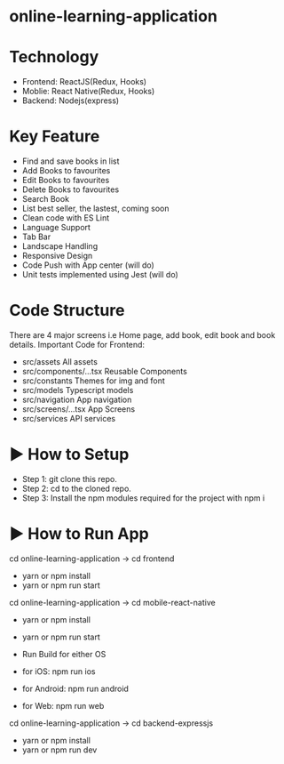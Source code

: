 # online-learning-application


# Technology
- Frontend: ReactJS(Redux, Hooks)
- Moblie: React Native(Redux, Hooks)
- Backend: Nodejs(express)

# Key Feature
- Find and save books in list
- Add Books to favourites
- Edit Books to favourites
- Delete Books to favourites
- Search Book
- List best seller, the lastest, coming soon
- Clean code with ES Lint
- Language Support
- Tab Bar
- Landscape Handling
- Responsive Design
- Code Push with App center (will do)
- Unit tests implemented using Jest (will do)

# Code Structure
There are 4 major screens i.e Home page, add book, edit book and book details.
Important Code for Frontend:
- src/assets All assets
- src/components/...tsx Reusable Components
- src/constants Themes for img and font
- src/models Typescript models
- src/navigation App navigation
- src/screens/...tsx App Screens
- src/services API services

# ▶ How to Setup
- Step 1: git clone this repo.
- Step 2: cd to the cloned repo.
- Step 3: Install the npm modules required for the project with npm i

# ▶ How to Run App
cd online-learning-application -> cd frontend
- yarn or npm install
- yarn or npm run start


cd online-learning-application -> cd mobile-react-native
- yarn or npm install
- yarn or npm run start

- Run Build for either OS
- for iOS: npm run ios
- for Android: npm run android
- for Web: npm run web

cd online-learning-application -> cd backend-expressjs
- yarn or npm install
- yarn or npm run dev
